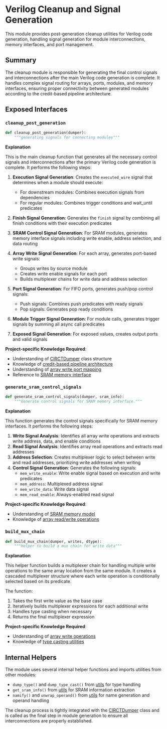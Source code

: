 # Verilog Cleanup and Signal Generation

This module provides post-generation cleanup utilities for Verilog code generation, handling signal generation for module interconnections, memory interfaces, and port management.

## Summary

The cleanup module is responsible for generating the final control signals and interconnections after the main Verilog code generation is complete. It handles complex signal routing for arrays, ports, modules, and memory interfaces, ensuring proper connectivity between generated modules according to the credit-based pipeline architecture.

## Exposed Interfaces

### `cleanup_post_generation`

```python
def cleanup_post_generation(dumper):
    """generating signals for connecting modules"""
```

**Explanation**

This is the main cleanup function that generates all the necessary control signals and interconnections after the primary Verilog code generation is complete. It performs the following steps:

1. **Execution Signal Generation**: Creates the `executed_wire` signal that determines when a module should execute:
   - For downstream modules: Combines execution signals from dependencies
   - For regular modules: Combines trigger conditions and wait_until predicates

2. **Finish Signal Generation**: Generates the `finish` signal by combining all finish conditions with their execution predicates

3. **SRAM Control Signal Generation**: For SRAM modules, generates memory interface signals including write enable, address selection, and data routing

4. **Array Write Signal Generation**: For each array, generates port-based write signals:
   - Groups writes by source module
   - Creates write enable signals for each port
   - Builds multiplexer chains for write data and address selection

5. **Port Signal Generation**: For FIFO ports, generates push/pop control signals:
   - Push signals: Combines push predicates with ready signals
   - Pop signals: Generates pop ready conditions

6. **Module Trigger Signal Generation**: For module calls, generates trigger signals by summing all async call predicates

7. **Exposed Signal Generation**: For exposed values, creates output ports and valid signals

**Project-specific Knowledge Required**:
- Understanding of [CIRCTDumper](/python/assassyn/codegen/verilog/design.md) class structure
- Knowledge of [credit-based pipeline architecture](/docs/design/arch/arch.md)
- Understanding of [array write port mapping](/python/assassyn/codegen/simulator/port_mapper.md)
- Reference to [SRAM memory interface](/python/assassyn/ir/memory/sram.md)

### `generate_sram_control_signals`

```python
def generate_sram_control_signals(dumper, sram_info):
    """Generate control signals for SRAM memory interface."""
```

**Explanation**

This function generates the control signals specifically for SRAM memory interfaces. It performs the following steps:

1. **Write Signal Analysis**: Identifies all array write operations and extracts write address, data, and enable conditions
2. **Read Signal Analysis**: Identifies array read operations and extracts read addresses
3. **Address Selection**: Creates multiplexer logic to select between write and read addresses, prioritizing write addresses when writing
4. **Control Signal Generation**: Generates the following signals:
   - `mem_write_enable`: Write enable signal based on execution and write predicates
   - `mem_address`: Multiplexed address signal
   - `mem_write_data`: Write data signal
   - `mem_read_enable`: Always-enabled read signal

**Project-specific Knowledge Required**:
- Understanding of [SRAM memory model](/python/assassyn/ir/memory/sram.md)
- Knowledge of [array read/write operations](/python/assassyn/ir/expr/array.md)

### `build_mux_chain`

```python
def build_mux_chain(dumper, writes, dtype):
    """Helper to build a mux chain for write data"""
```

**Explanation**

This helper function builds a multiplexer chain for handling multiple write operations to the same array location from the same module. It creates a cascaded multiplexer structure where each write operation is conditionally selected based on its predicate.

The function:
1. Takes the first write value as the base case
2. Iteratively builds multiplexer expressions for each additional write
3. Handles type casting when necessary
4. Returns the final multiplexer expression

**Project-specific Knowledge Required**:
- Understanding of [array write operations](/python/assassyn/ir/expr/array.md)
- Knowledge of [type casting utilities](/python/assassyn/codegen/verilog/utils.md)

## Internal Helpers

The module uses several internal helper functions and imports utilities from other modules:

- `dump_type()` and `dump_type_cast()` from [utils](/python/assassyn/codegen/verilog/utils.md) for type handling
- `get_sram_info()` from [utils](/python/assassyn/codegen/verilog/utils.md) for SRAM information extraction
- `namify()` and `unwrap_operand()` from [utils](/python/assassyn/utils.md) for name generation and operand handling

The cleanup process is tightly integrated with the [CIRCTDumper](/python/assassyn/codegen/verilog/design.md) class and is called as the final step in module generation to ensure all interconnections are properly established.
